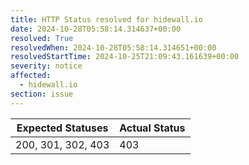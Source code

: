 ```yaml
---
title: HTTP Status resolved for hidewall.io
date: 2024-10-28T05:58:14.314637+00:00
resolved: True
resolvedWhen: 2024-10-28T05:58:14.314651+00:00
resolvedStartTime: 2024-10-25T21:09:43.161639+00:00
severity: notice
affected:
  - hidewall.io
section: issue
---
```


| Expected Statuses | Actual Status  |
|-------------------|----------------|
| 200, 301, 302, 403 | 403 |
